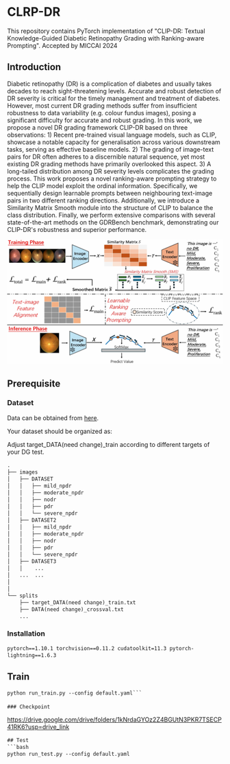 # CLRP-DR
This repository contains PyTorch implementation of "CLIP-DR: Textual Knowledge-Guided Diabetic Retinopathy Grading with Ranking-aware Prompting". Accepted by MICCAI 2024
## Introduction
Diabetic retinopathy (DR) is a complication of diabetes and usually takes decades to reach sight-threatening levels. Accurate and robust detection of DR severity is critical for the timely management and treatment of diabetes. However, most current DR grading methods suffer from insufficient robustness to data variability (e.g. colour fundus images), posing a significant difficulty for accurate and robust grading. In this work, we propose a novel DR grading framework CLIP-DR based on three observations: 1) Recent pre-trained visual language models, such as CLIP, showcase a notable capacity for generalisation across various downstream tasks, serving as effective baseline models. 2) The grading of image-text pairs for DR often adheres to a discernible natural sequence, yet most existing DR grading methods have primarily overlooked this aspect. 3) A long-tailed distribution among DR severity levels complicates the grading process. This work proposes a novel ranking-aware prompting strategy to help the CLIP model exploit the ordinal information. Specifically, we sequentially design learnable prompts between neighbouring text-image pairs in two different ranking directions. Additionally, we introduce a Similarity Matrix Smooth module into the structure of CLIP to balance the class distribution. Finally, we perform extensive comparisons with several state-of-the-art methods on the GDRBench benchmark, demonstrating our CLIP-DR's robustness and superior performance.

<p align="center">
  <img src="./FIG.png">
</p>

## Prerequisite  

### Dataset
Data can be obtained from [here](https://github.com/chehx/DGDR/blob/main/GDRBench/README.md).

Your dataset should be organized as: 

Adjust target_DATA(need change)_train according to different targets of your DG test.

```
.
├── images
│   ├── DATASET
│   │   ├── mild_npdr
│   │   ├── moderate_npdr
│   │   ├── nodr
│   │   ├── pdr
│   │   └── severe_npdr
│   ├── DATASET2
│   │   ├── mild_npdr
│   │   ├── moderate_npdr
│   │   ├── nodr
│   │   ├── pdr
│   │   └── severe_npdr
│   ├── DATASET3
│   │    ...
│   ...  ...
│  
│   
└── splits
    ├── target_DATA(need change)_train.txt
    ├── DATA(need change)_crossval.txt
    ...

```
### Installation
```
pytorch==1.10.1 torchvision==0.11.2 cudatoolkit=11.3 pytorch-lightning==1.6.3
```

## Train
```
python run_train.py --config default.yaml```

### Checkpoint
```
https://drive.google.com/drive/folders/1kNrdaGYOz2Z4BGUtN3PKR7TSECP41RK6?usp=drive_link
```
## Test
```bash
python run_test.py --config default.yaml
```


